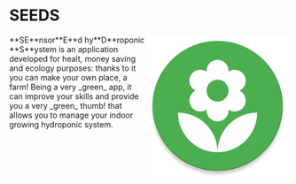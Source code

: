 # SEEDS 
<img align="right" src="https://github.com/djolez/SEEDS/blob/master/seeds_logo.png">
**SE**nsor**E**d hy**D**roponic **S**ystem is an application developed for healt, money saving and ecology purposes: thanks to it you can make your own place, a farm! Being a very _green_ app, it can improve your skills and provide you a very _green_ thumb! that allows you to manage your indoor growing hydroponic system. 
